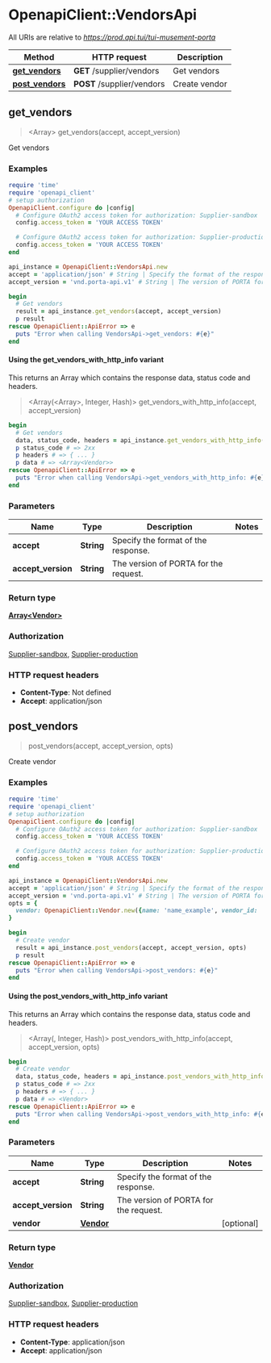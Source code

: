 # OpenapiClient::VendorsApi

All URIs are relative to *https://prod.api.tui/tui-musement-porta*

| Method | HTTP request | Description |
| ------ | ------------ | ----------- |
| [**get_vendors**](VendorsApi.md#get_vendors) | **GET** /supplier/vendors | Get vendors |
| [**post_vendors**](VendorsApi.md#post_vendors) | **POST** /supplier/vendors | Create vendor |


## get_vendors

> <Array<Vendor>> get_vendors(accept, accept_version)

Get vendors

### Examples

```ruby
require 'time'
require 'openapi_client'
# setup authorization
OpenapiClient.configure do |config|
  # Configure OAuth2 access token for authorization: Supplier-sandbox
  config.access_token = 'YOUR ACCESS TOKEN'

  # Configure OAuth2 access token for authorization: Supplier-production
  config.access_token = 'YOUR ACCESS TOKEN'
end

api_instance = OpenapiClient::VendorsApi.new
accept = 'application/json' # String | Specify the format of the response.
accept_version = 'vnd.porta-api.v1' # String | The version of PORTA for the request.

begin
  # Get vendors
  result = api_instance.get_vendors(accept, accept_version)
  p result
rescue OpenapiClient::ApiError => e
  puts "Error when calling VendorsApi->get_vendors: #{e}"
end
```

#### Using the get_vendors_with_http_info variant

This returns an Array which contains the response data, status code and headers.

> <Array(<Array<Vendor>>, Integer, Hash)> get_vendors_with_http_info(accept, accept_version)

```ruby
begin
  # Get vendors
  data, status_code, headers = api_instance.get_vendors_with_http_info(accept, accept_version)
  p status_code # => 2xx
  p headers # => { ... }
  p data # => <Array<Vendor>>
rescue OpenapiClient::ApiError => e
  puts "Error when calling VendorsApi->get_vendors_with_http_info: #{e}"
end
```

### Parameters

| Name | Type | Description | Notes |
| ---- | ---- | ----------- | ----- |
| **accept** | **String** | Specify the format of the response. |  |
| **accept_version** | **String** | The version of PORTA for the request. |  |

### Return type

[**Array&lt;Vendor&gt;**](Vendor.md)

### Authorization

[Supplier-sandbox](../README.md#Supplier-sandbox), [Supplier-production](../README.md#Supplier-production)

### HTTP request headers

- **Content-Type**: Not defined
- **Accept**: application/json


## post_vendors

> <Vendor> post_vendors(accept, accept_version, opts)

Create vendor

### Examples

```ruby
require 'time'
require 'openapi_client'
# setup authorization
OpenapiClient.configure do |config|
  # Configure OAuth2 access token for authorization: Supplier-sandbox
  config.access_token = 'YOUR ACCESS TOKEN'

  # Configure OAuth2 access token for authorization: Supplier-production
  config.access_token = 'YOUR ACCESS TOKEN'
end

api_instance = OpenapiClient::VendorsApi.new
accept = 'application/json' # String | Specify the format of the response.
accept_version = 'vnd.porta-api.v1' # String | The version of PORTA for the request.
opts = {
  vendor: OpenapiClient::Vendor.new({name: 'name_example', vendor_id: 'vendor_id_example'}) # Vendor | 
}

begin
  # Create vendor
  result = api_instance.post_vendors(accept, accept_version, opts)
  p result
rescue OpenapiClient::ApiError => e
  puts "Error when calling VendorsApi->post_vendors: #{e}"
end
```

#### Using the post_vendors_with_http_info variant

This returns an Array which contains the response data, status code and headers.

> <Array(<Vendor>, Integer, Hash)> post_vendors_with_http_info(accept, accept_version, opts)

```ruby
begin
  # Create vendor
  data, status_code, headers = api_instance.post_vendors_with_http_info(accept, accept_version, opts)
  p status_code # => 2xx
  p headers # => { ... }
  p data # => <Vendor>
rescue OpenapiClient::ApiError => e
  puts "Error when calling VendorsApi->post_vendors_with_http_info: #{e}"
end
```

### Parameters

| Name | Type | Description | Notes |
| ---- | ---- | ----------- | ----- |
| **accept** | **String** | Specify the format of the response. |  |
| **accept_version** | **String** | The version of PORTA for the request. |  |
| **vendor** | [**Vendor**](Vendor.md) |  | [optional] |

### Return type

[**Vendor**](Vendor.md)

### Authorization

[Supplier-sandbox](../README.md#Supplier-sandbox), [Supplier-production](../README.md#Supplier-production)

### HTTP request headers

- **Content-Type**: application/json
- **Accept**: application/json

